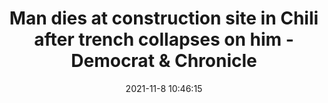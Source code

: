 ---
"title": "Man dies at construction site in Chili after trench collapses on him - Democrat & Chronicle"
"date": "2021-11-8 10:46:15"
"feed_name": "GOOGLENEWSCONSTRUCTION"
"feed_website": "https://news.google.com/search?q=construction%2Bincident&hl=en-US&gl=US&ceid=US:en"
"feed_rss": "https://news.google.com/rss/search?q=construction%2Bincident&hl=en-US&gl=US&ceid=US:en"
"link": "https://www.democratandchronicle.com/story/news/2021/11/08/man-dies-at-construction-site-in-chili-ny-after-trench-collapses/6335842001/"
"source": "{'href': 'https://www.democratandchronicle.com', 'title': 'Democrat & Chronicle'}"
"file": "_posts/2021-1-1-a7a58f4510b29b7fb1cbc3a0125e495a7ca0a879.md"
"accident": "1"
"drilling": "1"
"dead": "1"
"injured": "0"
"arrested": "0"
"place": "chili"
"where": "construction site"
"causes": "unknown"
"place_uri": "http://en.wikipedia.org/wiki/Chili%2C_New_York"
---